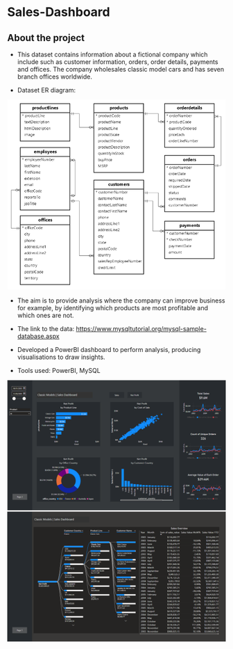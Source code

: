 # Sales-Dashboard

## About the project
- This dataset contains information about a fictional company which include such as customer information, orders, order details, payments and offices.  The company wholesales classic model cars and has seven branch offices worldwide.

- Dataset ER diagram:

![](ClassicModels%20ER%20diagram.png)
  
- The aim is to provide analysis where the company can improve business for example, by identifying which products are most profitable and which ones are not.
  
- The link to the data: https://www.mysqltutorial.org/mysql-sample-database.aspx

- Developed a PowerBI dashboard to perform analysis, producing visualisations to draw insights.

- Tools used: PowerBI, MySQL

![](Dashboard.png)
![](Dashboard(2).png)
